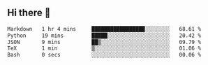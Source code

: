 ## Hi there 👋

<!--START_SECTION:waka-->

```txt
Markdown   1 hr 4 mins     █████████████████░░░░░░░░   68.61 %
Python     19 mins         █████░░░░░░░░░░░░░░░░░░░░   20.42 %
JSON       9 mins          ██▒░░░░░░░░░░░░░░░░░░░░░░   09.79 %
TeX        1 min           ▒░░░░░░░░░░░░░░░░░░░░░░░░   01.06 %
Bash       0 secs          ░░░░░░░░░░░░░░░░░░░░░░░░░   00.06 %
```

<!--END_SECTION:waka-->

<!--
**OliverShang/OliverShang** is a ✨ _special_ ✨ repository because its `README.md` (this file) appears on your GitHub profile.

Here are some ideas to get you started:

- 🔭 I’m currently working on ...
- 🌱 I’m currently learning ...
- 👯 I’m looking to collaborate on ...
- 🤔 I’m looking for help with ...
- 💬 Ask me about ...
- 📫 How to reach me: ...
- 😄 Pronouns: ...
- ⚡ Fun fact: ...
-->
